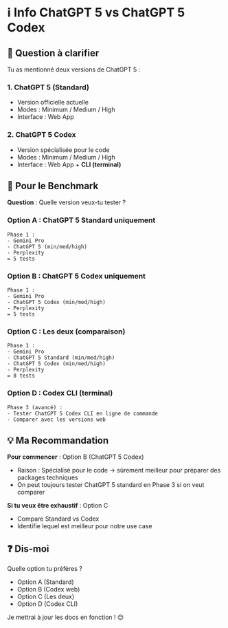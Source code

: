 # ℹ️ Info ChatGPT 5 vs ChatGPT 5 Codex

## 🤔 Question à clarifier

Tu as mentionné deux versions de ChatGPT 5 :

### 1. **ChatGPT 5** (Standard)
- Version officielle actuelle
- Modes : Minimum / Medium / High
- Interface : Web App

### 2. **ChatGPT 5 Codex**
- Version spécialisée pour le code
- Modes : Minimum / Medium / High
- Interface : Web App + **CLI (terminal)**

## 🧪 Pour le Benchmark

**Question** : Quelle version veux-tu tester ?

### Option A : ChatGPT 5 Standard uniquement
```
Phase 1 :
- Gemini Pro
- ChatGPT 5 (min/med/high)
- Perplexity
= 5 tests
```

### Option B : ChatGPT 5 Codex uniquement
```
Phase 1 :
- Gemini Pro
- ChatGPT 5 Codex (min/med/high)
- Perplexity
= 5 tests
```

### Option C : Les deux (comparaison)
```
Phase 1 :
- Gemini Pro
- ChatGPT 5 Standard (min/med/high)
- ChatGPT 5 Codex (min/med/high)
- Perplexity
= 8 tests
```

### Option D : Codex CLI (terminal)
```
Phase 3 (avancé) :
- Tester ChatGPT 5 Codex CLI en ligne de commande
- Comparer avec les versions web
```

## 💡 Ma Recommandation

**Pour commencer** : Option B (ChatGPT 5 Codex)
- Raison : Spécialisé pour le code → sûrement meilleur pour préparer des packages techniques
- On peut toujours tester ChatGPT 5 standard en Phase 3 si on veut comparer

**Si tu veux être exhaustif** : Option C
- Compare Standard vs Codex
- Identifie lequel est meilleur pour notre use case

## ❓ Dis-moi

Quelle option tu préfères ?
- Option A (Standard)
- Option B (Codex web)
- Option C (Les deux)
- Option D (Codex CLI)

Je mettrai à jour les docs en fonction ! 😊
